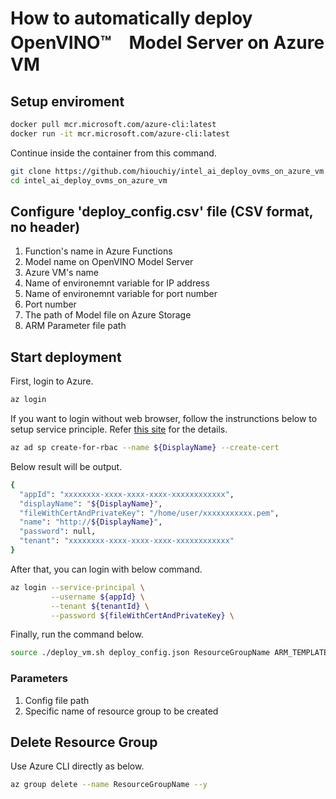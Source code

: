 # How to automatically deploy OpenVINO™　Model Server on Azure VM

## Setup enviroment
```Bash
docker pull mcr.microsoft.com/azure-cli:latest
docker run -it mcr.microsoft.com/azure-cli:latest
```

Continue inside the container from this command. 

```Bash
git clone https://github.com/hiouchiy/intel_ai_deploy_ovms_on_azure_vm.git
cd intel_ai_deploy_ovms_on_azure_vm
```

## Configure 'deploy_config.csv' file (CSV format, no header)
1. Function's name in Azure Functions
1. Model name on OpenVINO Model Server
1. Azure VM's name
1. Name of environemnt variable for IP address
1. Name of environemnt variable for port number
1. Port number
1. The path of Model file on Azure Storage
1. ARM Parameter file path

## Start deployment
First, login to Azure.
```Bash
az login
```

If you want to login without web browser, follow the instrunctions below to setup service principle. Refer [this site](https://tech.nsw-cloud.jp/2018/12/28/%E3%82%B3%E3%83%9E%E3%83%B3%E3%83%89%E4%B8%80%E7%99%BA%E3%81%A7azure-cli%E3%81%AB%E3%82%B5%E3%82%A4%E3%83%B3%E3%82%A4%E3%83%B3/) for the details.
```Bash
az ad sp create-for-rbac --name ${DisplayName} --create-cert
``` 

Below result will be output.
```Bash
{
  "appId": "xxxxxxxx-xxxx-xxxx-xxxx-xxxxxxxxxxxx",
  "displayName": "${DisplayName}",
  "fileWithCertAndPrivateKey": "/home/user/xxxxxxxxxxx.pem",
  "name": "http://${DisplayName}",
  "password": null,
  "tenant": "xxxxxxxx-xxxx-xxxx-xxxx-xxxxxxxxxxxx"
}
```

After that, you can login with below command.
```Bash
az login --service-principal \
         --username ${appId} \
         --tenant ${tenantId} \
         --password ${fileWithCertAndPrivateKey} \
```

Finally, run the command below.
```Bash
source ./deploy_vm.sh deploy_config.json ResourceGroupName ARM_TEMPLATE_PATH AzureStorageConnectionString
```

### Parameters
1. Config file path
1. Specific name of resource group to be created

## Delete Resource Group

Use Azure CLI directly as below.

```Bash
az group delete --name ResourceGroupName --y
```
